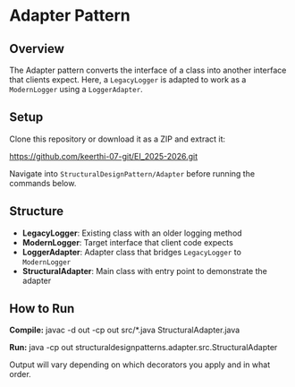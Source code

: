 # Adapter Pattern

## Overview
The Adapter pattern converts the interface of a class into another interface that clients expect. Here, a `LegacyLogger` is adapted to work as a `ModernLogger` using a `LoggerAdapter`.

## Setup
Clone this repository or download it as a ZIP and extract it:

https://github.com/keerthi-07-git/EI_2025-2026.git

Navigate into `StructuralDesignPattern/Adapter` before running the commands below.

## Structure

- **LegacyLogger**: Existing class with an older logging method  
- **ModernLogger**: Target interface that client code expects  
- **LoggerAdapter**: Adapter class that bridges `LegacyLogger` to `ModernLogger`  
- **StructuralAdapter**: Main class with entry point to demonstrate the adapter


## How to Run  
**Compile:**
javac -d out -cp out src/*.java StructuralAdapter.java

**Run:**
java -cp out structuraldesignpatterns.adapter.src.StructuralAdapter



Output will vary depending on which decorators you apply and in what order.

